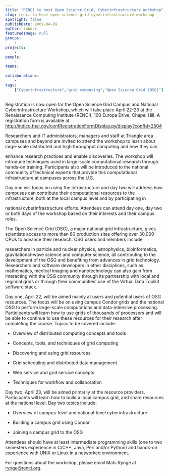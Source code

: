 ```yaml
---
title: "RENCI to host Open Science Grid, Cyberinfrastructure Workshop"
slug: renci-to-host-open-science-grid-cyberinfrastructure-workshop
spotlight: false
publishDate: 2009-04-09
author: subers
featuredImage: null
groups:
    - 
projects:
    - 
people:
    - 
teams: 
    - 
collaborations:
    - 
tags:
    ["Cyberinfrastructure","grid computing","Open Science Grid (OSG)"]
---
```

Registration is now open for the Open Science Grid Campus and National Cyberinfrastructure Workshop, which will take place April 22-23 at the Renaissance Computing Institute (RENCI), 100 Europa Drive, Chapel Hill. A registration form is available at <a href="http://indico.fnal.gov/confRegistrationFormDisplay.py/display?confId=2504" target="_blank">http://indico.fnal.gov/confRegistrationFormDisplay.py/display?confId=2504</a>

<a href="http://indico.fnal.gov/confRegistrationFormDisplay.py/display?confId=2504" target="_blank"><!--more--></a>

Researchers and IT administrators, managers and staff at Triangle area campuses and beyond are invited to attend the workshop to learn about large-scale distributed and high throughput computing and how they can

enhance research practices and enable discoveries. The workshop will introduce techniques used in large-scale computational research through hands-on training. Participants also will be introduced to the national community of technical experts that provide this computational infrastructure at campuses across the U.S.

Day one will focus on using the infrastructure and day two will address how campuses can contribute their computational resources to the infrastructure, both at the local campus level and by participating in

national cyberinfrastructure efforts. Attendees can attend day one, day two or both days of the workshop based on their interests and their campus roles.

The Open Science Grid (OSG), a major national grid infrastructure, gives scientists access to more than 80 production sites offering over 30,000 CPUs to advance their research. OSG users and members include

researchers in particle and nuclear physics, astrophysics, bioinformatics, gravitational-wave science and computer science, all contributing to the development of the OSG and benefiting from advances in grid technology. Researchers and software developers in other disciplines, such as mathematics, medical imaging and nanotechnology can also gain from interacting with the OSG community through its partnership with local and regional grids or through their communities' use of the Virtual Data Toolkit software stack.

Day one, April 22, will be aimed mainly at users and potential users of OSG resources. The focus will be on using campus Condor grids and the national OSG to perform large-scale computations and data-intensive processing. Participants will learn how to use grids of thousands of processors and will be able to continue to use these resources for their research after completing the course. Topics to be covered include:

- Overview of distributed computing concepts and tools

- Concepts, tools, and techniques of grid computing

- Discovering and using grid resources

- Grid scheduling and distributed data management

- Web service and grid service concepts

- Techniques for workflow and collaboration

Day two, April 23, will be aimed primarily at the resource providers. Participants will learn how to build a local campus grid, and share resources at the national level. Day two topics include:

- Overview of campus-level and national-level cyberinfrastructure

- Building a campus grid using Condor

- Joining a campus grid to the OSG

Attendees should have at least intermediate programming skills (one to two semesters experience in C/C++, Java, Perl and/or Python) and hands-on experience with UNIX or Linux in a networked environment.

For questions about the workshop, please email Mats Rynge at<a href="mailto:rynge@renci.org"> rynge@renci.org</a>.
